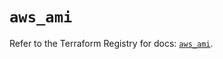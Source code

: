 # `aws_ami`

Refer to the Terraform Registry for docs: [`aws_ami`](https://registry.terraform.io/providers/hashicorp/aws/5.75.0/docs/resources/ami).
